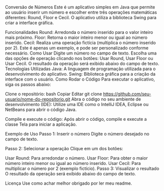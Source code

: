Conversão de Números
Este é um aplicativo simples em Java que permite ao usuário inserir um número e escolher entre três operações matemáticas diferentes: Round, Floor e Cecil. O aplicativo utiliza a biblioteca Swing para criar a interface gráfica.

Funcionalidades
Round: Arredonda o número inserido para o valor inteiro mais próximo.
Floor: Retorna o maior inteiro menor ou igual ao número inserido.
Cecil: Realiza uma operação fictícia (multiplica o número inserido por 2). Este é apenas um exemplo, e pode ser personalizado conforme necessário.
Como Usar
Digite um número no campo de texto.
Escolha uma das opções de operação clicando nos botões: Usar Round, Usar Floor ou Usar Cecil.
O resultado da operação será exibido abaixo do campo de texto.
Tecnologias Utilizadas
Java: A linguagem de programação utilizada para o desenvolvimento do aplicativo.
Swing: Biblioteca gráfica para a criação da interface com o usuário.
Como Rodar o Código
Para executar o aplicativo, siga os passos abaixo:

Clone o repositório:
bash
Copiar
Editar
git clone https://github.com/seu-usuario/nome-do-repositorio.git
Abra o código no seu ambiente de desenvolvimento (IDE): Utilize uma IDE como o IntelliJ IDEA, Eclipse ou NetBeans para abrir o código Java.

Compile e execute o código: Após abrir o código, compile e execute a classe Tela para iniciar a aplicação.

Exemplo de Uso
Passo 1: Inserir o número
Digite o número desejado no campo de texto.

Passo 2: Selecionar a operação
Clique em um dos botões:

Usar Round: Para arredondar o número.
Usar Floor: Para obter o maior número inteiro menor ou igual ao número inserido.
Usar Cecil: Para multiplicar o número por 2 (exemplo fictício).
Passo 3: Visualizar o resultado
O resultado da operação será exibido abaixo do campo de texto.

Licença
Use como achar melhor obrigado por ler meu readme.
